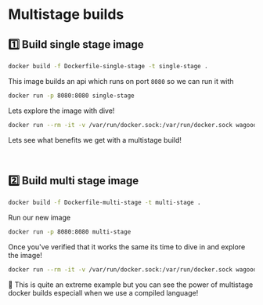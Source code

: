 # Multistage builds

## 1️⃣ Build single stage image

```bash
docker build -f Dockerfile-single-stage -t single-stage .
```

This image builds an api which runs on port `8080` so we can run it with

```bash
docker run -p 8080:8080 single-stage
```

Lets explore the image with dive!

```bash
docker run --rm -it -v /var/run/docker.sock:/var/run/docker.sock wagoodman/dive:latest single-stage
```

Lets see what benefits we get with a multistage build!

<br>

## 2️⃣ Build multi stage image

```bash
docker build -f Dockerfile-multi-stage -t multi-stage .
```

Run our new image

```bash
docker run -p 8080:8080 multi-stage
```

Once you've verified that it works the same its time to dive in and explore the image!

```bash
docker run --rm -it -v /var/run/docker.sock:/var/run/docker.sock wagoodman/dive:latest multi-stage
```

🤯 This is quite an extreme example but you can see the power of multistage docker builds especiall when we use a compiled language!
